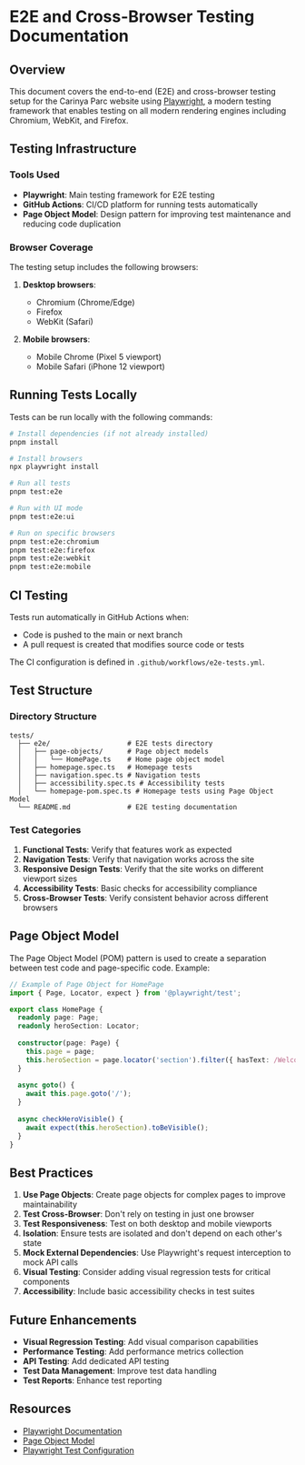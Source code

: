 # E2E and Cross-Browser Testing Documentation

## Overview

This document covers the end-to-end (E2E) and cross-browser testing setup for the Carinya Parc website using [Playwright](https://playwright.dev/), a modern testing framework that enables testing on all modern rendering engines including Chromium, WebKit, and Firefox.

## Testing Infrastructure

### Tools Used

- **Playwright**: Main testing framework for E2E testing
- **GitHub Actions**: CI/CD platform for running tests automatically
- **Page Object Model**: Design pattern for improving test maintenance and reducing code duplication

### Browser Coverage

The testing setup includes the following browsers:

1. **Desktop browsers**:
   - Chromium (Chrome/Edge)
   - Firefox
   - WebKit (Safari)

2. **Mobile browsers**:
   - Mobile Chrome (Pixel 5 viewport)
   - Mobile Safari (iPhone 12 viewport)

## Running Tests Locally

Tests can be run locally with the following commands:

```bash
# Install dependencies (if not already installed)
pnpm install

# Install browsers
npx playwright install

# Run all tests
pnpm test:e2e

# Run with UI mode
pnpm test:e2e:ui

# Run on specific browsers
pnpm test:e2e:chromium
pnpm test:e2e:firefox
pnpm test:e2e:webkit
pnpm test:e2e:mobile
```

## CI Testing

Tests run automatically in GitHub Actions when:
- Code is pushed to the main or next branch
- A pull request is created that modifies source code or tests

The CI configuration is defined in `.github/workflows/e2e-tests.yml`.

## Test Structure

### Directory Structure

```
tests/
  ├── e2e/                   # E2E tests directory
  │   ├── page-objects/      # Page object models
  │   │   └── HomePage.ts    # Home page object model
  │   ├── homepage.spec.ts   # Homepage tests
  │   ├── navigation.spec.ts # Navigation tests
  │   ├── accessibility.spec.ts # Accessibility tests
  │   └── homepage-pom.spec.ts # Homepage tests using Page Object Model
  └── README.md              # E2E testing documentation
```

### Test Categories

1. **Functional Tests**: Verify that features work as expected
2. **Navigation Tests**: Verify that navigation works across the site
3. **Responsive Design Tests**: Verify that the site works on different viewport sizes
4. **Accessibility Tests**: Basic checks for accessibility compliance
5. **Cross-Browser Tests**: Verify consistent behavior across different browsers

## Page Object Model

The Page Object Model (POM) pattern is used to create a separation between test code and page-specific code. Example:

```typescript
// Example of Page Object for HomePage
import { Page, Locator, expect } from '@playwright/test';

export class HomePage {
  readonly page: Page;
  readonly heroSection: Locator;
  
  constructor(page: Page) {
    this.page = page;
    this.heroSection = page.locator('section').filter({ hasText: /Welcome to Carinya Parc/ });
  }
  
  async goto() {
    await this.page.goto('/');
  }
  
  async checkHeroVisible() {
    await expect(this.heroSection).toBeVisible();
  }
}
```

## Best Practices

1. **Use Page Objects**: Create page objects for complex pages to improve maintainability
2. **Test Cross-Browser**: Don't rely on testing in just one browser
3. **Test Responsiveness**: Test on both desktop and mobile viewports
4. **Isolation**: Ensure tests are isolated and don't depend on each other's state
5. **Mock External Dependencies**: Use Playwright's request interception to mock API calls
6. **Visual Testing**: Consider adding visual regression tests for critical components
7. **Accessibility**: Include basic accessibility checks in test suites

## Future Enhancements

- **Visual Regression Testing**: Add visual comparison capabilities
- **Performance Testing**: Add performance metrics collection
- **API Testing**: Add dedicated API testing
- **Test Data Management**: Improve test data handling
- **Test Reports**: Enhance test reporting

## Resources

- [Playwright Documentation](https://playwright.dev/docs/intro)
- [Page Object Model](https://playwright.dev/docs/pom)
- [Playwright Test Configuration](https://playwright.dev/docs/test-configuration) 